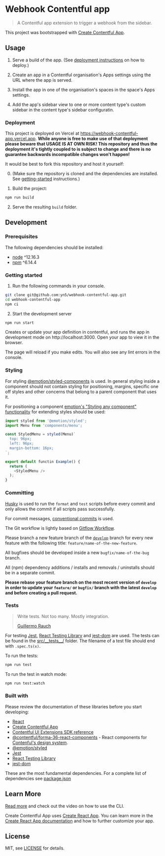 # Webhook Contentful app

> A Contentful app extension to trigger a webhook from the sidebar.

This project was bootstrapped with [Create Contentful App](https://github.com/contentful/create-contentful-app).

## Usage

1. Serve a build of the app. (See [deployment instructions](#deployment) on how to deploy.)

2. Create an app in a Contentful organisation's Apps settings using the URL where the app is served.

3. Install the app in one of the organisation's spaces in the space's Apps settings.

4. Add the app's sidebar view to one or more content type's custom sidebar in the content type's sidebar configuratin.

### Deployment

This project is deployed on Vercel at https://webhook-contentful-app.vercel.app. **While anyone is free to make use of that deployment please beware that USAGE IS AT OWN RISK! This repository and thus the deployment it's tightly coupled to is subject to change and there is no guarantee backwards incompatible changes won't happen!**

It would be best to fork this repository and host it yourself:

0. (Make sure the repository is cloned and the dependencies are installed. See [getting-started](#getting-started) instructions.)

1. Build the project:

```bash
npm run build
```

2. Serve the resulting `build` folder.

## Development

### Prerequisites

The following dependencies should be installed:

- [node](https://nodejs.org/en/) ^12.16.3
- [npm](https://www.npmjs.com/) ^6.14.4

### Getting started

1. Run the following commands in your console.

```bash
git clone git@github.com:yn5/webhook-contentful-app.git
cd webhook-contentful-app
npm ci
```

2. Start the development server

```bash
npm run start
```

Creates or update your app definition in contentful, and runs the app in development mode on http://localhost:3000.
Open your app to view it in the browser.

The page will reload if you make edits.
You will also see any lint errors in the console.

### Styling

For styling [@emotion/styled-components](https://emotion.sh/docs/styled) is used. In general styling inside a component should not contain styling for positioning, margins, specific one off styles and other concerns that belong to a parent component that uses it.

For positioning a component [emotion's "Styling any component" functionality](https://emotion.sh/docs/styled#styling-any-component) for extending styles should be used:

```javascript
import styled from '@emotion/styled';
import Menu from 'components/menu';

const StyledMenu = styled(Menu)`
  top: 96px;
  left: 96px;
  margin-bottom: 16px;
`;

export default functin Example() {
  return (
    <StyledMenu />
  );
}
```

### Committing

[Husky](https://github.com/typicode/husky) is used to run the `format` and `test` scripts before every commit and only allows the commit if all scripts pass successfully.

For commit messages, [conventional commits](https://www.conventionalcommits.org/) is used.

The Git workflow is lightly based on [Gitflow Workflow](https://www.atlassian.com/git/tutorials/comparing-workflows/gitflow-workflow).

Please branch a new feature branch of the [`develop`](https://github.com/edenspiekermann-amsterdam/elsevier-health-student-hub.git) branch for every new feature with the following title: `feature/name-of-the-new-feature`.

All bugfixes should be developed inside a new `bugfix/name-of-the-bug` branch.

All (npm) dependency additions / installs and removals / uninstalls should be in a separate commit.

**Please rebase your feature branch on the most recent version of `develop` in order to update your `feature/` or `bugfix/` branch with the latest `develop` and before creating a pull request.**

### Tests

> Write tests. Not too many. Mostly integration.
>
> [Guillermo Rauch](https://twitter.com/rauchg/status/807626710350839808)

For testing [Jest](https://jestjs.io/), [React Testing Library](https://testing-library.com/docs/react-testing-library/intro) and [jest-dom](https://github.com/testing-library/jest-dom/) are used. The tests can be found in the [src/\_\_tests\_\_/](src/__tests__/) folder. The filename of a test file should end with `.spec.ts(x)`.

To run the tests:

```bash
npm run test
```

To run the test in watch mode:

```bash
npm run test:watch
```

### Built with

Please review the documentation of these libraries before you start developing:

- [React](https://reactjs.org/)
- [Create Contentful App](https://github.com/contentful/create-contentful-app)
- [Contentful UI Extensions SDK reference](https://www.contentful.com/developers/docs/extensibility/ui-extensions/sdk-reference/)
- [@contentful/forma-36-react-components](https://github.com/contentful/forma-36) - React components for [Contenful's design system](https://f36.contentful.com/).
- [@emotion/styled](https://emotion.sh/docs/styled)
- [Jest](https://jestjs.io/)
- [React Testing Library](https://testing-library.com/docs/react-testing-library/intro)
- [jest-dom](https://github.com/testing-library/jest-dom/)

These are the most fundamental dependencies. For a complete list of dependencies see [package.json](package.json)

## Learn More

[Read more](https://www.contentful.com/developers/docs/extensibility/app-framework/create-contentful-app/) and check out the video on how to use the CLI.

Create Contentful App uses [Create React App](https://create-react-app.dev/). You can learn more in the [Create React App documentation](https://facebook.github.io/create-react-app/docs/getting-started) and how to further customize your app.

## License

MIT, see [LICENSE](LICENSE) for details.
